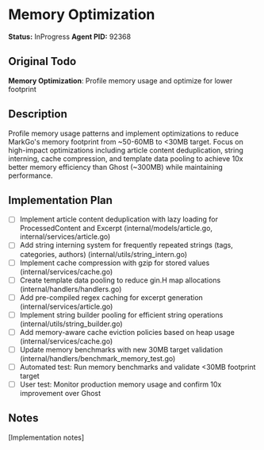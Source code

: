 # Memory Optimization
**Status:** InProgress
**Agent PID:** 92368

## Original Todo
**Memory Optimization**: Profile memory usage and optimize for lower footprint

## Description
Profile memory usage patterns and implement optimizations to reduce MarkGo's memory footprint from ~50-60MB to <30MB target. Focus on high-impact optimizations including article content deduplication, string interning, cache compression, and template data pooling to achieve 10x better memory efficiency than Ghost (~300MB) while maintaining performance.

## Implementation Plan
- [ ] Implement article content deduplication with lazy loading for ProcessedContent and Excerpt (internal/models/article.go, internal/services/article.go)
- [ ] Add string interning system for frequently repeated strings (tags, categories, authors) (internal/utils/string_intern.go)  
- [ ] Implement cache compression with gzip for stored values (internal/services/cache.go)
- [ ] Create template data pooling to reduce gin.H map allocations (internal/handlers/handlers.go)
- [ ] Add pre-compiled regex caching for excerpt generation (internal/services/article.go)
- [ ] Implement string builder pooling for efficient string operations (internal/utils/string_builder.go)
- [ ] Add memory-aware cache eviction policies based on heap usage (internal/services/cache.go)
- [ ] Update memory benchmarks with new 30MB target validation (internal/handlers/benchmark_memory_test.go)
- [ ] Automated test: Run memory benchmarks and validate <30MB footprint target
- [ ] User test: Monitor production memory usage and confirm 10x improvement over Ghost

## Notes
[Implementation notes]